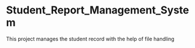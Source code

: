 # Student_Report_Management_System
This project manages the student record with the help of file handling
